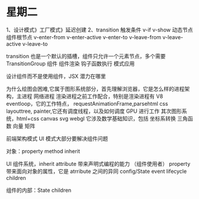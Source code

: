 # 星期二

1、设计模式》工厂模式》延迟创建
2、transition 触发条件 v-if v-show 动态节点 组件根节点
v-enter-from v-enter-active v-enter-to
v-leave-from v-leave-active v-leave-to

transition 也是一个默认的插槽，组件只允许一个元素节点，多个需要 TransitionGroup 组件
组件渲染 钩子函数执行 模式应用

设计组件而不是使用组件，JSX 潜力在哪里

为什么绘图会困难,它属于图形系统部分，首先理解浏览器，它是怎么样的进程架构，主进程 网络进程 渲染进程之前工作配合，特别是渲染进程有 V8 eventloop，它的工作特点， requestAnimationFrame,parsehtml css layouttree, painter,它还有调度线程，以及如何调度 GPU 进行工作
其次图形系统，html+css canvas svg webgl
它涉及数学基础知识，包括 坐标系转换 三角函数 向量 矩阵

前端架构模式 UI 模式大部分要解决组件问题

对象：property method inherit

UI 组件系统，inherit attribute 带来声明式编程的能力 （组件使用者）
property 带来面向对象的属性，它是 atrribute 之间的异同
config/State event lifecycle children

组件的内部：State children
